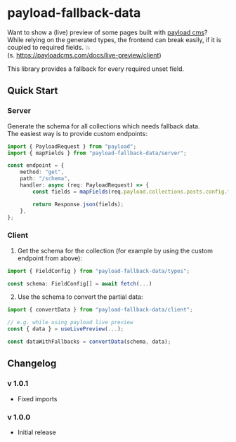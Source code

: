 # payload-fallback-data

Want to show a (live) preview of some pages built with [payload cms](https://payloadcms.com)?<br/>
While relying on the generated types, the frontend can break easily, if it is coupled to required fields. :boom:<br/>
(s. https://payloadcms.com/docs/live-preview/client)

This library provides a fallback for every required unset field.

## Quick Start

### Server

Generate the schema for all collections which needs fallback data.<br/>
The easiest way is to provide custom endpoints:

```ts
import { PayloadRequest } from "payload";
import { mapFields } from "payload-fallback-data/server";

const endpoint = {
    method: "get",
    path: "/schema",
    handler: async (req: PayloadRequest) => {
        const fields = mapFields(req.payload.collections.posts.config.flattenedFields);

        return Response.json(fields);
    },
};
```

### Client

1. Get the schema for the collection (for example by using the custom endpoint from above):

```ts
import { FieldConfig } from "payload-fallback-data/types";

const schema: FieldConfig[] = await fetch(...)
```

2. Use the schema to convert the partial data:

```ts
import { convertData } from "payload-fallback-data/client";

// e.g. while using payload live preview
const { data } = useLivePreview(...);

const dataWithFallbacks = convertData(schema, data);
```

## Changelog

### v 1.0.1

- Fixed imports

### v 1.0.0

- Initial release
